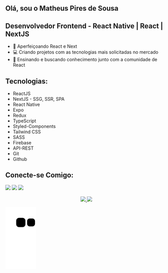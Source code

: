 ## Olá, sou o Matheus Pires de Sousa

## Desenvolvedor Frontend - React Native | React | NextJS

- 🌱 Aperfeiçoando React e Next
- 💻 Criando projetos com as tecnologias mais solicitadas no mercado
- 📖 Ensinando e buscando conhecimento junto com a comunidade de React

## Tecnologias:

- ReactJS
- NextJS - SSG, SSR, SPA
- React Native
- Expo
- Redux
- TypeScript
- Styled-Components
- Tailwind CSS
- SASS
- Firebase
- API-REST
- Git
- Github

## Conecte-se Comigo:
<div> 
  <a href="https://www.instagram.com/__mathz__/" target="_blank"><img src="https://img.shields.io/badge/-Instagram-%23E4405F?style=for-the-badge&logo=instagram&logoColor=white" target="_blank"></a>
  <a href = "mailto:matheuspdsousa@gmail.com"><img src="https://img.shields.io/badge/-Gmail-%23333?style=for-the-badge&logo=gmail&logoColor=white" target="_blank"></a>
  <a href="https://www.linkedin.com/in/matheus-pires-87a174211/" target="_blank"><img src="https://img.shields.io/badge/-LinkedIn-%230077B5?style=for-the-badge&logo=linkedin&logoColor=white" target="_blank"></a> 
</div>
<br>
<div align="center">
  <a href="https://github.com/imatheuspiresi">
  <img width="450em" src="https://github-readme-stats.vercel.app/api?username=imatheuspiresi&show_icons=true&theme=dracula&include_all_commits=true&count_private=true"/>
  <img width="380em" src="https://github-readme-stats.vercel.app/api/top-langs/?username=imatheuspiresi&layout=compact&langs_count=7&theme=dracula"/>
</div>



  ![Snake animation](https://github.com/imatheuspiresi/imatheuspiresi/blob/output/github-contribution-grid-snake.svg)

 
